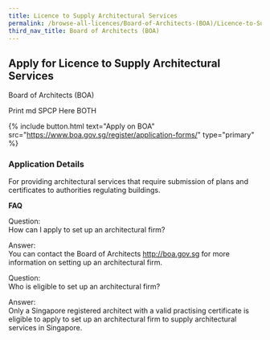 ```yaml
---
title: Licence to Supply Architectural Services
permalink: /browse-all-licences/Board-of-Architects-(BOA)/Licence-to-Supply-Architectural-Services
third_nav_title: Board of Architects (BOA)
---
```


## Apply for Licence to Supply Architectural Services

Board of Architects (BOA)

Print md SPCP Here BOTH

{% include button.html text="Apply on BOA" src="https://www.boa.gov.sg/register/application-forms/" type="primary" %}

### Application Details

<p>For providing architectural services that require submission of plans and certificates to authorities regulating buildings.</p>
<p><strong>FAQ</strong></p>
<p>Question:<br />How can I apply to set up an architectural firm?&nbsp;</p>
<p>Answer:<br />You can contact the Board of Architects&nbsp;<a href="http://boa.gov.sg/" target="_blank" rel="noopener noreferrer">http://boa.gov.sg</a>&nbsp;for more information on setting up an architectural firm.&nbsp;</p>
<p>Question:<br />Who is eligible to set up an architectural firm?&nbsp;</p>
<p>Answer:<br />Only a Singapore registered architect with a valid practising certificate is eligible to apply to set up an architectural firm to supply architectural services in Singapore.</p>

